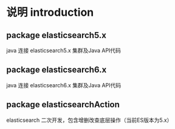 # 说明 introduction



## package  elasticsearch5.x
java 连接 elasticsearch5.x 集群及Java API代码

## package  elasticsearch6.x
java 连接 elasticsearch6.x 集群及Java API代码

## package  elasticsearchAction
elasticsearch 二次开发，包含增删改查底层操作（当前ES版本为5.x）
